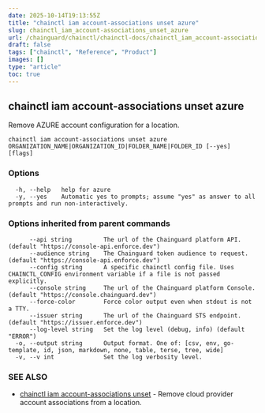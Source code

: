 ```yaml
---
date: 2025-10-14T19:13:55Z
title: "chainctl iam account-associations unset azure"
slug: chainctl_iam_account-associations_unset_azure
url: /chainguard/chainctl/chainctl-docs/chainctl_iam_account-associations_unset_azure/
draft: false
tags: ["chainctl", "Reference", "Product"]
images: []
type: "article"
toc: true
---
```

## chainctl iam account-associations unset azure

Remove AZURE account configuration for a location.

```
chainctl iam account-associations unset azure ORGANIZATION_NAME|ORGANIZATION_ID|FOLDER_NAME|FOLDER_ID [--yes] [flags]
```

### Options

```
  -h, --help   help for azure
  -y, --yes    Automatic yes to prompts; assume "yes" as answer to all prompts and run non-interactively.
```

### Options inherited from parent commands

```
      --api string         The url of the Chainguard platform API. (default "https://console-api.enforce.dev")
      --audience string    The Chainguard token audience to request. (default "https://console-api.enforce.dev")
      --config string      A specific chainctl config file. Uses CHAINCTL_CONFIG environment variable if a file is not passed explicitly.
      --console string     The url of the Chainguard platform Console. (default "https://console.chainguard.dev")
      --force-color        Force color output even when stdout is not a TTY.
      --issuer string      The url of the Chainguard STS endpoint. (default "https://issuer.enforce.dev")
      --log-level string   Set the log level (debug, info) (default "ERROR")
  -o, --output string      Output format. One of: [csv, env, go-template, id, json, markdown, none, table, terse, tree, wide]
  -v, --v int              Set the log verbosity level.
```

### SEE ALSO

* [chainctl iam account-associations unset](/chainguard/chainctl/chainctl-docs/chainctl_iam_account-associations_unset/)	 - Remove cloud provider account associations from a location.

